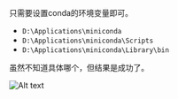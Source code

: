 只需要设置conda的环境变量即可。

- `D:\Applications\miniconda`
- `D:\Applications\miniconda\Scripts`
- `D:\Applications\miniconda\Library\bin`

虽然不知道具体哪个，但结果是成功了。

![Alt text](https://cdn.jsdelivr.net/gh/sword4869/pic1@main/images/202406231912943.png)